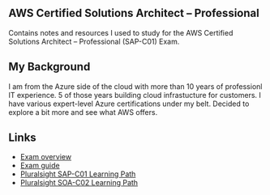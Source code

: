 ## AWS Certified Solutions Architect – Professional

Contains notes and resources I used to study for the AWS Certified Solutions Architect – Professional (SAP-C01) Exam.

## My Background
I am from the Azure side of the cloud with more than 10 years of professionl IT experience. 5 of those years building cloud infrastucture for customers. I have various expert-level Azure certifications under my belt. Decided to explore a bit more and see what AWS offers.

## Links
* [Exam overview](https://aws.amazon.com/certification/?nc2=sb_ce_co)
* [Exam guide](https://d1.awsstatic.com/training-and-certification/docs-sa-pro/AWS-Certified-Solutions-Architect-Professional_Exam-Guide.pdf)
* [Pluralsight SAP-C01 Learning Path](https://app.pluralsight.com/paths/certificate/aws-certified-solutions-architect-professional)
* [Pluralsight SOA-C02 Learning Path](https://app.pluralsight.com/paths/certificate/aws-certified-sysops-administrator-associate-soa-c02)
